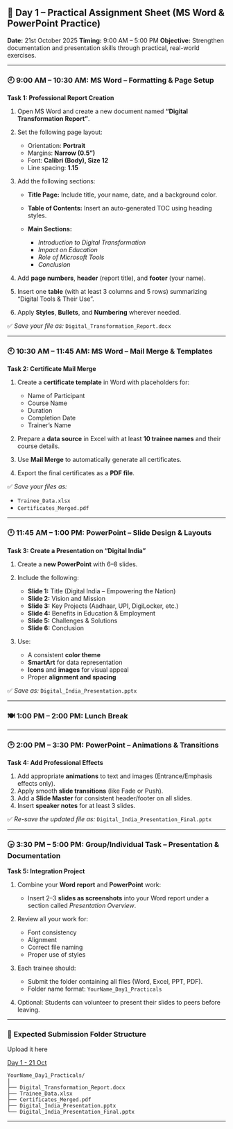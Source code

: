 ## 🧩 **Day 1 – Practical Assignment Sheet (MS Word & PowerPoint Practice)**

**Date:** 21st October 2025
**Timing:** 9:00 AM – 5:00 PM
**Objective:** Strengthen documentation and presentation skills through practical, real-world exercises.

---

### 🕘 **9:00 AM – 10:30 AM: MS Word – Formatting & Page Setup**

**Task 1: Professional Report Creation**

1. Open MS Word and create a new document named **“Digital Transformation Report”**.
2. Set the following page layout:

   * Orientation: **Portrait**
   * Margins: **Narrow (0.5”)**
   * Font: **Calibri (Body), Size 12**
   * Line spacing: **1.15**
3. Add the following sections:

   * **Title Page:** Include title, your name, date, and a background color.
   * **Table of Contents:** Insert an auto-generated TOC using heading styles.
   * **Main Sections:**

     * *Introduction to Digital Transformation*
     * *Impact on Education*
     * *Role of Microsoft Tools*
     * *Conclusion*
4. Add **page numbers**, **header** (report title), and **footer** (your name).
5. Insert one **table** (with at least 3 columns and 5 rows) summarizing “Digital Tools & Their Use”.
6. Apply **Styles**, **Bullets**, and **Numbering** wherever needed.

✅ *Save your file as:* `Digital_Transformation_Report.docx`

---

### 🕙 **10:30 AM – 11:45 AM: MS Word – Mail Merge & Templates**

**Task 2: Certificate Mail Merge**

1. Create a **certificate template** in Word with placeholders for:

   * Name of Participant
   * Course Name
   * Duration
   * Completion Date
   * Trainer’s Name
2. Prepare a **data source** in Excel with at least **10 trainee names** and their course details.
3. Use **Mail Merge** to automatically generate all certificates.
4. Export the final certificates as a **PDF file**.

✅ *Save your files as:*

* `Trainee_Data.xlsx`
* `Certificates_Merged.pdf`

---

### 🕛 **11:45 AM – 1:00 PM: PowerPoint – Slide Design & Layouts**

**Task 3: Create a Presentation on “Digital India”**

1. Create a **new PowerPoint** with 6–8 slides.
2. Include the following:

   * **Slide 1:** Title (Digital India – Empowering the Nation)
   * **Slide 2:** Vision and Mission
   * **Slide 3:** Key Projects (Aadhaar, UPI, DigiLocker, etc.)
   * **Slide 4:** Benefits in Education & Employment
   * **Slide 5:** Challenges & Solutions
   * **Slide 6:** Conclusion
3. Use:

   * A consistent **color theme**
   * **SmartArt** for data representation
   * **Icons** and **images** for visual appeal
   * Proper **alignment and spacing**

✅ *Save as:* `Digital_India_Presentation.pptx`

---

### 🍽 **1:00 PM – 2:00 PM: Lunch Break**

---

### 🕑 **2:00 PM – 3:30 PM: PowerPoint – Animations & Transitions**

**Task 4: Add Professional Effects**

1. Add appropriate **animations** to text and images (Entrance/Emphasis effects only).
2. Apply smooth **slide transitions** (like Fade or Push).
3. Add a **Slide Master** for consistent header/footer on all slides.
4. Insert **speaker notes** for at least 3 slides.

✅ *Re-save the updated file as:* `Digital_India_Presentation_Final.pptx`

---

### 🕞 **3:30 PM – 5:00 PM: Group/Individual Task – Presentation & Documentation**

**Task 5: Integration Project**

1. Combine your **Word report** and **PowerPoint** work:

   * Insert 2–3 **slides as screenshots** into your Word report under a section called *Presentation Overview*.
2. Review all your work for:

   * Font consistency
   * Alignment
   * Correct file naming
   * Proper use of styles
3. Each trainee should:

   * Submit the folder containing all files (Word, Excel, PPT, PDF).
   * Folder name format: `YourName_Day1_Practicals`
4. Optional: Students can volunteer to present their slides to peers before leaving.

---

### 📂 **Expected Submission Folder Structure**

Upload it here

<a href="https://edunetfoundationorg-my.sharepoint.com/:f:/g/personal/jsharma_edunetfoundation_org/En5XePcChYpDvaRdlj6gx-QBbjPcwkUwWAdJoP4GCYJWTw?e=hzBcSW" target="_blank">Day 1 - 21 Oct</a>

```
YourName_Day1_Practicals/
│
├── Digital_Transformation_Report.docx
├── Trainee_Data.xlsx
├── Certificates_Merged.pdf
├── Digital_India_Presentation.pptx
└── Digital_India_Presentation_Final.pptx
```
---



